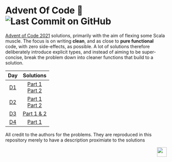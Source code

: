 # Advent Of Code :evergreen_tree: ![Last Commit on GitHub](https://img.shields.io/badge/last%20commit-2021--12--04-brightgreen)

[Advent of Code 2021](https://adventofcode.com/) solutions, primarily with the aim of flexing some Scala muscle. The focus is on writing __clean__, and as close to __pure functional__ code, with zero side-effects, as possible. A lot of solutions therefore deliberately introduce explicit types, and instead of aiming to be super-concise, break the problem down into cleaner functions that build to a solution.


<div align="center">

  | Day | Solutions |
  |:---:|:---:|
  | [D1](https://adventofcode.com/2021/day/1) | [Part 1](src/main/scala/aoc2021/D01SonarSweep.scala)<br>[Part 2](src/main/scala/aoc2021/D01SonarSweepSlidingWindow.scala) |
  | [D2](https://adventofcode.com/2021/day/2) | [Part 1](src/main/scala/aoc2021/D02Dive.scala)<br>[Part 2](src/main/scala/aoc2021/D02DiveRevised.scala) |
  | [D3](https://adventofcode.com/2021/day/3) | [Part 1 & 2](src/main/scala/aoc2021/D03BinaryDiagnostics.scala) |
  | [D4](https://adventofcode.com/2021/day/4) | [Part 1](src/main/scala/aoc2021/D04GiantSquid.scala) |

</div>

All credit to the authors for the problems. They are reproduced in this repository merely to have a description proximiate to the solutions

<img align="right" src=https://www.scala-lang.org/resources/img/frontpage/scala-spiral.png height="30px" style="padding-left: 20px"/>
